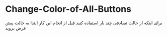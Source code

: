 # Change-Color-of-All-Buttons
برای اینکه از حالت تصادفی چند بار استفاده کنید قبل از انجام این کار ابتدا به حالت پیش فرض بروید

